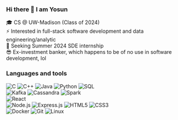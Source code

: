 ### Hi there 👋 I am Yosun

🎓 CS @ UW-Madison (Class of 2024)  
⚡ Interested in full-stack software development and data engineering/analytic  
🌱 Seeking Summer 2024 SDE internship  
😎 Ex-investment banker, which happens to be of no use in software development, lol  


### Languages and tools
![C](https://img.shields.io/badge/C-00599C?style=flat-square&logo=c&logoColor=white)
![C++](https://img.shields.io/badge/C++-00599C?style=flat-square&logo=cplusplus&logoColor=white)
![Java](https://img.shields.io/badge/Java-E34F26?style=flat-square&logo=java&logoColor=white)
![Python](https://img.shields.io/badge/Python-3776AB?style=flat-square&logo=python&logoColor=white)
![SQL](https://img.shields.io/badge/SQL-4479A1?style=flat-square&logo=amazon-dynamodb&logoColor=white)  
![Kafka](https://img.shields.io/badge/Kafka-231F20?style=flat-square&logo=apachekafka&logoColor=white)
![Cassandra](https://img.shields.io/badge/Cassandra-1287B1?style=flat-square&logo=apachecassandra&logoColor=white)
![Spark](https://img.shields.io/badge/Spark-E25A1C?style=flat-square&logo=apachespark&logoColor=white)  
![React](https://img.shields.io/badge/React-20232A?style=flat-square&logo=react&logoColor=61DAFB)  
![Node.js](https://img.shields.io/badge/Node.js-339933?style=flat-square&logo=nodedotjs&logoColor=white)
![Express.js](https://img.shields.io/badge/Express.js-000000?style=flat-square&logo=express&logoColor=white)
![HTML5](https://img.shields.io/badge/HTML5-E34F26?style=flat-square&logo=html5&logoColor=white)
![CSS3](https://img.shields.io/badge/CSS3-1572B6?style=flat-square&logo=css3&logoColor=white)  
![Docker](https://img.shields.io/badge/Docker-2496ED?style=flat-square&logo=docker&logoColor=white)
![Git](https://img.shields.io/badge/Git-F05032?style=flat-square&logo=git&logoColor=white)
![Linux](https://img.shields.io/badge/Linux-FCC624?style=flat-square&logo=linux&logoColor=black)


